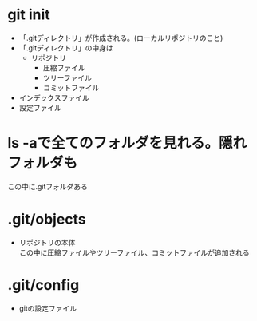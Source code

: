 # git init
 - 「.gitディレクトリ」が作成される。(ローカルリポジトリのこと)  
 - 「.gitディレクトリ」の中身は  
   - リポジトリ  
     - 圧縮ファイル  
     - ツリーファイル  
     - コミットファイル  
 - インデックスファイル  
 - 設定ファイル  

# ls -aで全てのフォルダを見れる。隠れフォルダも
この中に.gitフォルダある

# .git/objects
 - リポジトリの本体  
 この中に圧縮ファイルやツリーファイル、コミットファイルが追加される  

# .git/config
 - gitの設定ファイル